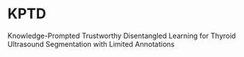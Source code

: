 # KPTD
Knowledge-Prompted Trustworthy Disentangled Learning for Thyroid Ultrasound Segmentation with Limited Annotations
